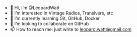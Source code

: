 - 👋 Hi, I’m @LeopardWatt
- 👀 I’m interested in Vintage Radios, Transivers, etc
- 🌱 I’m currently learning Git, GitHub, Docker
- 💞️ I’m looking to collaborate on GitHub
- 📫 How to reach me: just write to leopard.watt@gmail.com

<!---
LeopardWatt/LeopardWatt is a ✨ special ✨ repository because its `README.md` (this file) appears on your GitHub profile.
You can click the Preview link to take a look at your changes.
--->
